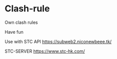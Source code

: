 # Clash-rule
Own clash rules

 Have fun
 
 Use with STC API
https://subweb2.niconewbeee.tk/

STC-SERVER
https://www.stc-hk.com/
